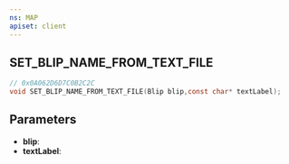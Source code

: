 ```yaml
---
ns: MAP
apiset: client
---
```

## SET_BLIP_NAME_FROM_TEXT_FILE

```c
// 0x0A062D6D7C0B2C2C
void SET_BLIP_NAME_FROM_TEXT_FILE(Blip blip,const char* textLabel);
```


## Parameters
* **blip**:
* **textLabel**:



